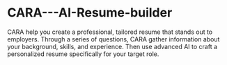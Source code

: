 # CARA---AI-Resume-builder
CARA help you create a professional, tailored resume that stands out to employers. Through a series of questions, CARA gather information about your background, skills, and experience. Then use advanced AI to craft a personalized resume specifically for your target role. 

